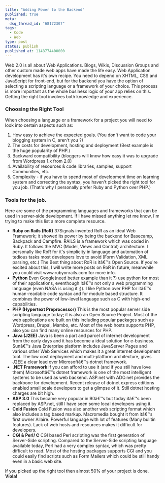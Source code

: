 ```yaml
---
title: "Adding Power to the Backend"
published: true
meta:
  dsq_thread_id: "68172307"
tags:
  - Code
  - Web
type: post
status: publish
published_at: 1148774400000
---
```

Web 2.0 is all about Web Applications. Blogs, Wikis, Discussion Groups and other custom made web apps have made the life easy. Web Application development has it's own recipe. You need to depend on XHTML, CSS and JavaScript for front-end, but for the backend you have the option of selecting a scripting language or a framework of your choice. This process is more important as the whole business logic of your app relies on this. Getting the right tool involves both knowledge and experience.
<h3>Choosing the Right Tool</h3>
When choosing a language or a framework for a project you will need to look into certain aspects such as:
<ol>
	<li>How easy to achieve the expected goals. (You don't want to code your blogging system in C, aren't you ?)</li>
	<li>The costs for development, hosting and deployment (Best example is the huge popularity of PHP.)</li>
	<li>Backward compatibility (bloggers will know how easy it was to upgrade from Wordpress 1.x from 2.0)</li>
	<li>Availability of resources & code libraries, samples, support Communities, etc.</li>
	<li>Complexity - if you have to spend most of development time on learning system and correcting the syntax, you haven't picked the right tool for you job. (That's why I personally prefer Ruby and Python over PHP.)</li>
</ol>
<h3>Tools for the job.</h3>
Here are some of the programming languages and frameworks that can be used in server-side development. If I have missed anything let me know, I'm trying to make this list a more complete resource.
<ul>
	<li><strong>Ruby on Rails (RoR)</strong>
37Signals invented RoR as an ideal Web Framework; it showed its power by being the backend for Basecamp, Backpack and Campfire. RAILS is a framework which was coded in Ruby. It follows the MVC (Model, Views and Control) architecture. I personally like RoR for it's simplicity in language and automation of tedious tasks most developers love to avoid (Form Validation, XML parsing, etc.) The Best thing about RoR is itâ€™s Open Source. If you're excited about this, I will write more posts on RoR in future, meanwhile you could visit www.rubyonrails.com for more info.</li>
	<li><strong>Python</strong>
Even <a href="http://www.python.org/Quotes.html">Google</a>(need better example than it ?) use python for most of their applications, eventhough itâ€™s not only a web programming language (even NASA is using it ;)). I like Python over PHP for itâ€™s human-readable code syntax and for module based structure. It combines the power of low-level language such as C with high-end capabilities.</li>
	<li><strong>PHP (Hypertext Preprocessor)</strong>
This is the most popular server side scripting language today; it is also an Open Source Project. Most of the web applications are built on this including popular packages such as Wordpress, Drupal, Mambo, etc. Most of the web hosts supports PHP, also you can find many online resources for PHP.</li>
	<li><strong>Java (J2EE)</strong>
Java is been a part and parcel of internet development from the early days and it has become a ideal solution for e-business. Sunâ€™s Java Enterprise platform includes JavaServer Pages and various other Web Services which makes it a great internet development tool. The low cost deployment and multi-platform architecture, gives J2EE a clear lead over Microsoftâ€™s dotnet framework.</li>
	<li><strong>.NET Framework </strong>
If you can afford to use it (and if you still have love them) Microsoftâ€™s dotnet framework is one of the most intelligent systems to be used as web backend. ASP.net with ADO.net provides the backbone for development. Recent release of dotnet express editions enabled small scale developers to get a glimpse of it. Still dotnet hosting charges are bit high.</li>
	<li><strong>ASP 3.0</strong>
This became very popular in 90â€™s but today itâ€™s been replaced by ASP.net, still I have seen some local developers using it.</li>
	<li><strong>Cold Fusion</strong>
Cold Fusion was also another web scripting format which also includes a tag based markup. Macromedia bought it from itâ€™s first owner Allaire. Powerful language with lot of features (Many bulitin features). Lack of web hosts and resources makes it difficult for developers.</li>
	<li><strong>CGI &amp; Perl/ C</strong>
CGI based Perl scripting was the first generation of Server-Side scripting. Compared to the Server-Side scripting language available today, Perl had a very complex syntax, which was pretty difficult to read. Most of the hosting packages supports CGI and you could easily find scripts such as Form Mailers which could be still handy even in a basic web site.</li>
</ul>
If you picked up the right tool then almost 50% of your project is done. <strong>Viola!</strong>
